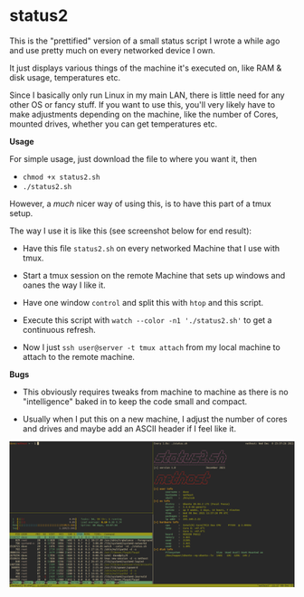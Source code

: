 # status2

This is the "prettified" version of a small status script I wrote a while ago and use pretty much 
on every networked device I own.

It just displays various things of the machine it's executed on, like RAM & disk usage, temperatures etc.

Since I basically only run Linux in my main LAN, there is little need for any other OS or fancy stuff.
If you want to use this, you'll very likely have to make adjustments depending on the machine, 
like the number of Cores, mounted drives, whether you can get temperatures etc.

**Usage**

For simple usage, just download the file to where you want it, then

* `chmod +x status2.sh`
* `./status2.sh`

However, a _much_ nicer way of using this, is to have this part of a tmux setup.

The way I use it is like this (see screenshot below for end result):

* Have this file `status2.sh` on every networked Machine that I use with tmux.
  
* Start a tmux session on the remote Machine that sets up windows and oanes the way I like it.
  
* Have one window `control` and split this with `htop` and this script.

* Execute this script with `watch --color -n1 './status2.sh'` to get a continuous refresh. 
  
* Now I just `ssh user@server -t tmux attach` from my local machine to attach to the remote machine.

**Bugs**

* This obviously requires tweaks from machine to machine as there is no "intelligence" baked in
  to keep the code small and compact.

* Usually when I put this on a new machine, I adjust the number of cores and drives and maybe add an ASCII header if I feel like it.

![screenshot](screen.png)
